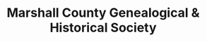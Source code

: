 ---
layout: repo
title: "Marshall County Genealogical & Historical Society"
id: 24914
permalink: repos/24914/
---